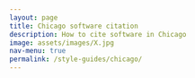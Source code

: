 ```yaml
---
layout: page
title: Chicago software citation
description: How to cite software in Chicago
image: assets/images/X.jpg
nav-menu: true
permalink: /style-guides/chicago/
---
```

